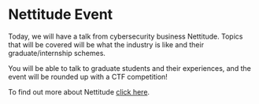 # Nettitude Event


Today, we will have a talk from cybersecurity business Nettitude. Topics that will be covered will be what the industry is like and their graduate/internship schemes.

You will be able to talk to graduate students and their experiences, and the event will be rounded up with a CTF competition!

To find out more about Nettitude [click here](https://www.nettitude.com/uk/).
